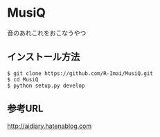 # MusiQ
音のあれこれをおこなうやつ

## インストール方法
```
$ git clone https://github.com/R-Imai/MusiQ.git
$ cd MusiQ
$ python setup.py develop
```

## 参考URL
http://aidiary.hatenablog.com
